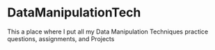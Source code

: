# DataManipulationTech
This a place where I put all my Data Manipulation Techniques practice questions, assignments, and Projects
